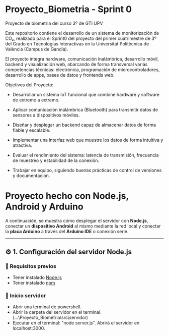 # Proyecto_Biometria - Sprint 0
Proyecto de biometria del curso 3º de GTI UPV

Este repositorio contiene el desarrollo de un sistema de monitorización de CO₂, realizado para el Sprint0 del proyecto del primer cuatrimestre de 3º del Grado en Tecnologías Interactivas en la Universitat Politècnica de València (Campus de Gandía).

El proyecto integra hardware, comunicación inalámbrica, desarrollo móvil, backend y visualización web, abarcando de forma transversal varias competencias técnicas: electrónica, programación de microcontroladores, desarrollo de apps, bases de datos y frontends web.

Objetivos del Proyecto:

- Desarrollar un sistema IoT funcional que combine hardware y software de extremo a extremo.

- Aplicar comunicación inalámbrica (Bluetooth) para transmitir datos de sensores a dispositivos móviles.

- Diseñar y desplegar un backend capaz de almacenar datos de forma fiable y escalable.

- Implementar una interfaz web que muestre los datos de forma intuitiva y atractiva.

- Evaluar el rendimiento del sistema: latencia de transmisión, frecuencia de muestreo y estabilidad de la conexión.

- Trabajar en equipo, siguiendo buenas prácticas de control de versiones y documentación.

# Proyecto hecho con Node.js, Android y Arduino

A continuación, se muestra cómo desplegar el servidor con **Node.js**, conectar un **dispositivo Android** al mismo mediante la red local y conectar la **placa Arduino** a través del **Arduino IDE** o conexión serie.

---

## ⚙️ 1. Configuración del servidor Node.js

### 🔹 Requisitos previos

- Tener instalado [Node.js](https://nodejs.org/)
- Tener instalado [npm](https://www.npmjs.com/)

### 🔹 Inicio servidor

- Abrir una terminal de powershell.
- Abrir la carpeta del servidor en el terminal. (...\Proyecto_Biometria\src\servidor)
- Ejecutar en el terminal: "node server.js". Abrirá el servidor en localhost:3000.










